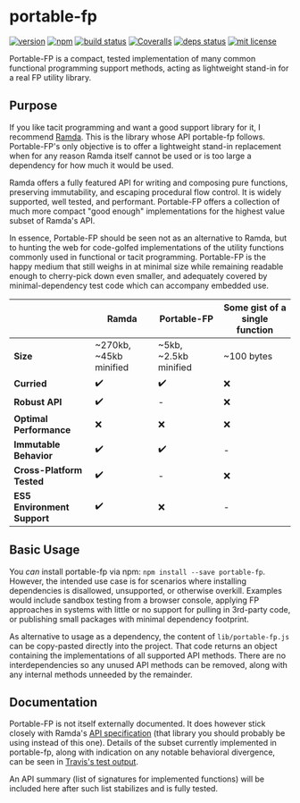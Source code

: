 
# portable-fp

[![version][version-img]][version-url]
[![npm][npmjs-img]][npmjs-url]
[![build status][travis-img]][travis-url]
[![Coveralls][coveralls-img]][coveralls-url]
[![deps status][daviddm-img]][daviddm-url]
[![mit license][license-img]][license-url]

Portable-FP is a compact, tested implementation of many common functional programming
support methods, acting as lightweight stand-in for a real FP utility library.

## Purpose

If you like tacit programming and want a good support library for it, I recommend
[Ramda](https://ramdajs.com).  This is the library whose API portable-fp follows.
Portable-FP's only objective is to offer a lightweight stand-in replacement when
for any reason Ramda itself cannot be used or is too large a dependency for how
much it would be used.

Ramda offers a fully featured API for writing and composing pure functions, preserving
immutability, and escaping procedural flow control.  It is widely supported, well
tested, and performant.  Portable-FP offers a collection of much more compact "good
enough" implementations for the highest value subset of Ramda's API.

In essence, Portable-FP should be seen not as an alternative to Ramda, but to hunting
the web for code-golfed implementations of the utility functions commonly used in
functional or tacit programming.  Portable-FP is the happy medium that still weighs
in at minimal size while remaining readable enough to cherry-pick down even smaller,
and adequately covered by minimal-dependency test code which can accompany embedded
use.

|     | Ramda | Portable-FP | Some gist of a single function |
| --- | --- | --- | --- |
| **Size** | ~270kb, ~45kb minified | ~5kb, ~2.5kb minified | ~100 bytes |
| **Curried** | :heavy_check_mark: | :heavy_check_mark: | :x: |
| **Robust API** | :heavy_check_mark: |  -  | :x: |
| **Optimal Performance** | :x: | :x: | :x: |
| **Immutable Behavior** | :heavy_check_mark: | :heavy_check_mark: |  -  |
| **Cross-Platform Tested** | :heavy_check_mark: |  -  | :x: |
| **ES5 Environment Support** | :heavy_check_mark: | :x: |  -  |

## Basic Usage

You *can* install portable-fp via npm: `npm install --save portable-fp`.  However,
the intended use case is for scenarios where installing dependencies is disallowed,
unsupported, or otherwise overkill.  Examples would include sandbox testing from
a browser console, applying FP approaches in systems with little or no support
for pulling in 3rd-party code, or publishing small packages with minimal dependency
footprint.

As alternative to usage as a dependency, the content of `lib/portable-fp.js` can
be copy-pasted directly into the project.  That code returns an object containing
the implementations of all supported API methods.  There are no interdependencies
so any unused API methods can be removed, along with any internal methods unneeded
by the remainder.

## Documentation

Portable-FP is not itself externally documented.  It does however stick closely
with Ramda's [API specification](http://ramdajs.com/docs) (that library you should
probably be using instead of this one).  Details of the subset currently implemented
in portable-fp, along with indication on any notable behavioral divergence, can
be seen in [Travis's test output][travis-url].

An API summary (list of signatures for implemented functions) will be included here
after such list stabilizes and is fully tested.


[version-url]: https://github.com/evan-king/portable-fp/releases
[version-img]: https://img.shields.io/github/release/evan-king/portable-fp.svg?style=flat

[npmjs-url]: https://www.npmjs.com/package/portable-fp
[npmjs-img]: https://img.shields.io/npm/v/portable-fp.svg?style=flat

[coveralls-url]: https://coveralls.io/r/evan-king/portable-fp?branch=master
[coveralls-img]: https://img.shields.io/coveralls/evan-king/portable-fp.svg?style=flat

[license-url]: https://github.com/evan-king/portable-fp/blob/master/LICENSE
[license-img]: https://img.shields.io/badge/license-MIT-blue.svg?style=flat

[travis-url]: https://travis-ci.org/evan-king/portable-fp
[travis-img]: https://img.shields.io/travis/evan-king/portable-fp.svg?style=flat

[daviddm-url]: https://david-dm.org/evan-king/portable-fp
[daviddm-img]: https://img.shields.io/david/evan-king/portable-fp.svg?style=flat
